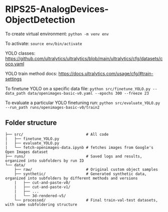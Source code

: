 # RIPS25-AnalogDevices-ObjectDetection

To create virtual environment:
```python -m venv env```

To activate:
```source env/bin/activate```

YOLO classes: https://github.com/ultralytics/ultralytics/blob/main/ultralytics/cfg/datasets/coco.yaml

YOLO train method docs: https://docs.ultralytics.com/usage/cfg/#train-settings

To finetune YOLO on a specific data file: ``` python src/finetune_YOLO.py --data_path data/openimages-basic-v0.yaml --epochs 300 --freeze 23 ```

To evaluate a particular YOLO finetuning run: ``` python src/evaluate_YOLO.py --run_path runs/openimages-basic-v0/train2 ```

## Folder structure

```
├── src/                            # All code
|   ├── finetune_YOLO.py
|   ├── evaluate_YOLO.py
|   └── fetch-openimages-data.ipynb # fetches images from Google's Open Images dataset
├── runs/                           # Saved logs and results, organized into subfolders by run ID
└── data/
    ├── raw/                        # Original custom object samples
    ├── synthetic/                  # Generated synthetic data, organized into subfolders by different methods and versions
    |   ├── cut-and-paste-v0/
    |   ├── cut-and-paste-v1/
    |   ├── ...
    |   └── 3d-rendered-v5/
    └── processed/                  # Final train-val-test datasets, with same subfoldering structure
```